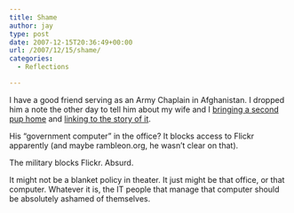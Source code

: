 ```yaml
---
title: Shame
author: jay
type: post
date: 2007-12-15T20:36:49+00:00
url: /2007/12/15/shame/
categories:
  - Reflections

---
```

I have a good friend serving as an Army Chaplain in Afghanistan. I dropped him a note the other day to tell him about my wife and I [bringing a second pup home][1] and [linking to the story of it][2].

His “government computer” in the office? It blocks access to Flickr apparently (and maybe rambleon.org, he wasn’t clear on that).

The military blocks Flickr. Absurd.

It might not be a blanket policy in theater. It just might be that office, or that computer. Whatever it is, the IT people that manage that computer should be absolutely ashamed of themselves.

 [1]: http://www.flickr.com/photos/rambleon/sets/72157603386360945/
 [2]: https://rambleon.org/2007/12/05/priorities/